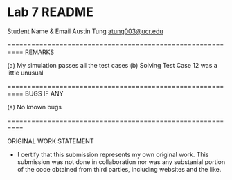 
Lab 7 README
==========================================================

Student Name & Email 
Austin Tung
atung003@ucr.edu

==========================================================
REMARKS

(a) My simulation passes all the test cases
(b) Solving Test Case 12 was a little unusual 
   
==========================================================
BUGS IF ANY

(a) No known bugs

==========================================================

ORIGINAL WORK STATEMENT
- I certify that this submission represents my own original work. This submission was not done in collaboration nor was any substanial portion of the code obtained from third parties, including websites and the like.

